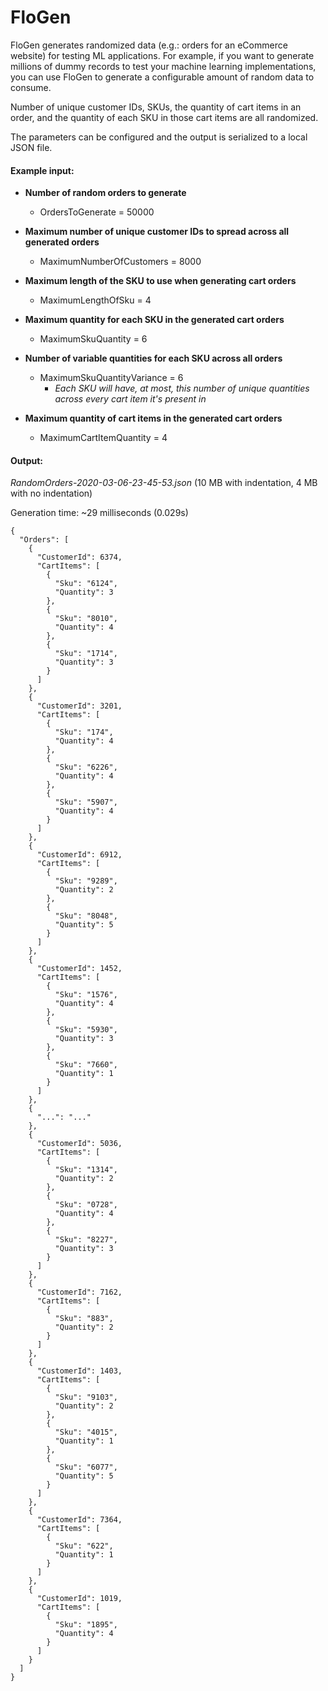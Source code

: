 # FloGen
FloGen generates randomized data (e.g.: orders for an eCommerce website) for testing ML applications. For example, if you want to generate millions of dummy records to test your machine learning implementations, you can use FloGen to generate a configurable amount of random data to consume.

Number of unique customer IDs, SKUs, the quantity of cart items in an order, and the quantity of each SKU in those cart items are all randomized.

The parameters can be configured and the output is serialized to a local JSON file. 

#### Example input:
- **Number of random orders to generate**
  - OrdersToGenerate = 50000
  
- **Maximum number of unique customer IDs to spread across all generated orders**
  - MaximumNumberOfCustomers = 8000
  
- **Maximum length of the SKU to use when generating cart orders**
  - MaximumLengthOfSku = 4

- **Maximum quantity for each SKU in the generated cart orders**
  - MaximumSkuQuantity = 6
  
- **Number of variable quantities for each SKU across all orders**
  - MaximumSkuQuantityVariance = 6
    - *Each SKU will have, at most, this number of unique quantities across every cart item it's present in*

- **Maximum quantity of cart items in the generated cart orders**
  - MaximumCartItemQuantity = 4

#### Output:
*RandomOrders-2020-03-06-23-45-53.json* (10 MB with indentation, 4 MB with no indentation)

Generation time: ~29 milliseconds (0.029s)
```
{
  "Orders": [
    {
      "CustomerId": 6374,
      "CartItems": [
        {
          "Sku": "6124",
          "Quantity": 3
        },
        {
          "Sku": "8010",
          "Quantity": 4
        },
        {
          "Sku": "1714",
          "Quantity": 3
        }
      ]
    },
    {
      "CustomerId": 3201,
      "CartItems": [
        {
          "Sku": "174",
          "Quantity": 4
        },
        {
          "Sku": "6226",
          "Quantity": 4
        },
        {
          "Sku": "5907",
          "Quantity": 4
        }
      ]
    },
    {
      "CustomerId": 6912,
      "CartItems": [
        {
          "Sku": "9289",
          "Quantity": 2
        },
        {
          "Sku": "8048",
          "Quantity": 5
        }
      ]
    },
    {
      "CustomerId": 1452,
      "CartItems": [
        {
          "Sku": "1576",
          "Quantity": 4
        },
        {
          "Sku": "5930",
          "Quantity": 3
        },
        {
          "Sku": "7660",
          "Quantity": 1
        }
      ]
    },
    {
      "...": "..."
    },
    {
      "CustomerId": 5036,
      "CartItems": [
        {
          "Sku": "1314",
          "Quantity": 2
        },
        {
          "Sku": "0728",
          "Quantity": 4
        },
        {
          "Sku": "8227",
          "Quantity": 3
        }
      ]
    },
    {
      "CustomerId": 7162,
      "CartItems": [
        {
          "Sku": "883",
          "Quantity": 2
        }
      ]
    },
    {
      "CustomerId": 1403,
      "CartItems": [
        {
          "Sku": "9103",
          "Quantity": 2
        },
        {
          "Sku": "4015",
          "Quantity": 1
        },
        {
          "Sku": "6077",
          "Quantity": 5
        }
      ]
    },
    {
      "CustomerId": 7364,
      "CartItems": [
        {
          "Sku": "622",
          "Quantity": 1
        }
      ]
    },
    {
      "CustomerId": 1019,
      "CartItems": [
        {
          "Sku": "1895",
          "Quantity": 4
        }
      ]
    }
  ]
}
```
